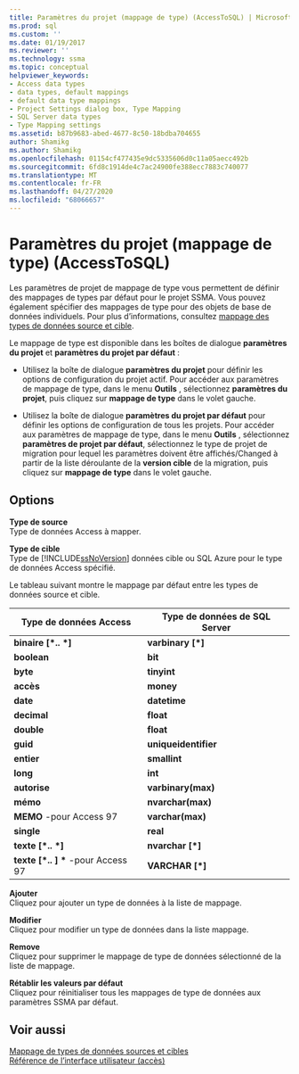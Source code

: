 ```yaml
---
title: Paramètres du projet (mappage de type) (AccessToSQL) | Microsoft Docs
ms.prod: sql
ms.custom: ''
ms.date: 01/19/2017
ms.reviewer: ''
ms.technology: ssma
ms.topic: conceptual
helpviewer_keywords:
- Access data types
- data types, default mappings
- default data type mappings
- Project Settings dialog box, Type Mapping
- SQL Server data types
- Type Mapping settings
ms.assetid: b87b9683-abed-4677-8c50-18bdba704655
author: Shamikg
ms.author: Shamikg
ms.openlocfilehash: 01154cf477435e9dc5335606d0c11a05aecc492b
ms.sourcegitcommit: 6fd8c1914de4c7ac24900fe388ecc7883c740077
ms.translationtype: MT
ms.contentlocale: fr-FR
ms.lasthandoff: 04/27/2020
ms.locfileid: "68066657"
---
```

# <a name="project-settings-type-mapping-accesstosql"></a>Paramètres du projet (mappage de type) (AccessToSQL)
Les paramètres de projet de mappage de type vous permettent de définir des mappages de types par défaut pour le projet SSMA. Vous pouvez également spécifier des mappages de type pour des objets de base de données individuels. Pour plus d’informations, consultez [mappage des types de données source et cible](mapping-source-and-target-data-types-accesstosql.md).  
  
Le mappage de type est disponible dans les boîtes de dialogue **paramètres du projet** et **paramètres du projet par défaut** :  
  
-   Utilisez la boîte de dialogue **paramètres du projet** pour définir les options de configuration du projet actif. Pour accéder aux paramètres de mappage de type, dans le menu **Outils** , sélectionnez **paramètres du projet**, puis cliquez sur **mappage de type** dans le volet gauche.  
  
-   Utilisez la boîte de dialogue **paramètres du projet par défaut** pour définir les options de configuration de tous les projets. Pour accéder aux paramètres de mappage de type, dans le menu **Outils** , sélectionnez **paramètres de projet par défaut**, sélectionnez le type de projet de migration pour lequel les paramètres doivent être affichés/Changed à partir de la liste déroulante de la **version cible** de la migration, puis cliquez sur **mappage de type** dans le volet gauche.  
  
## <a name="options"></a>Options  
**Type de source**  
Type de données Access à mapper.  
  
**Type de cible**  
Type de [!INCLUDE[ssNoVersion](../../includes/ssnoversion-md.md)] données cible ou SQL Azure pour le type de données Access spécifié.  
  
Le tableau suivant montre le mappage par défaut entre les types de données source et cible.  
  
|Type de données Access|Type de données de SQL Server|  
|--------------------|------------------------|  
|**binaire [\*.. \*]**|**varbinary [\*]**|  
|**boolean**|**bit**|  
|**byte**|**tinyint**|  
|**accès**|**money**|  
|**date**|**datetime**|  
|**decimal**|**float**|  
|**double**|**float**|  
|**guid**|**uniqueidentifier**|  
|**entier**|**smallint**|  
|**long**|**int**|  
|**autorise**|**varbinary(max)**|  
|**mémo**|**nvarchar(max)**|  
|**MEMO** -pour Access 97|**varchar(max)**|  
|**single**|**real**|  
|**texte [\*.. \*]**|**nvarchar [\*]**|  
|**texte [\*.. ] \*** -pour Access 97|**VARCHAR [\*]**|  
  
**Ajouter**  
Cliquez pour ajouter un type de données à la liste de mappage.  
  
**Modifier**  
Cliquez pour modifier un type de données dans la liste mappage.  
  
**Remove**  
Cliquez pour supprimer le mappage de type de données sélectionné de la liste de mappage.  
  
**Rétablir les valeurs par défaut**  
Cliquez pour réinitialiser tous les mappages de type de données aux paramètres SSMA par défaut.  
  
## <a name="see-also"></a>Voir aussi  
[Mappage de types de données sources et cibles](mapping-source-and-target-data-types-accesstosql.md)  
[Référence de l’interface utilisateur (accès)](https://msdn.microsoft.com/af24c303-4a41-449b-9c86-d6558a97e839)  
  
